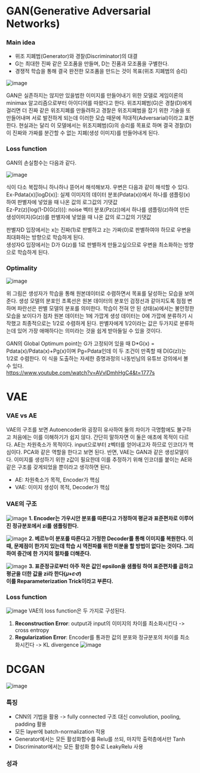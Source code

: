 # GAN(Generative Adversarial Networks)

### Main idea
- 위조 지폐범(Generator)와 경찰(Discriminator)의 대결
- G는 최대한 진짜 같은 모조품을 만들며, D는 진품과 모조품을 구별한다. 
- 경쟁적 학습을 통해 결국 완전한 모조품을 만드는 것이 목표(위조 지폐범의 승리)  

![image](https://user-images.githubusercontent.com/76815825/112716874-48582000-8f2c-11eb-994f-4a2a2319f10d.png)

GAN은 실존하지는 않지만 있을법한 이미지를 만들어내기 위한 모델로 게임이론의 minimax 알고리즘으로부터 아이디어를 따왔다고 한다. 위조지폐범(G)은 경찰(D)에게 걸리면 더 진짜 같은 위조지폐를 만들려하고 경찰은 위조지폐범을 잡기 위한 기술을 또 만들어내며 서로 발전하게 되는데 이러한 모습 때문에 적대적(Adversarial)이라고 표현한다. 현실과는 달리 이 모델에서는 위조지폐범(G)의 승리를 목표로 하며 결국 경찰(D)이 진짜와 가짜를 분간할 수 없는 지폐(생성 이미지)를 만들어내게 된다.
  
  
### Loss function
GAN의 손실함수는 다음과 같다.

![image](https://user-images.githubusercontent.com/76815825/112717394-b4885300-8f2f-11eb-8359-3a58892ef874.png)

  
식이 다소 복잡하니 하나하나 뜯어서 해석해보자. 우변은 다음과 같이 해석할 수 있다.  
Ex-Pdata(x)[logD(x)]: 실제 이미지의 데이터 분포(Pdata(x))에서 하나를 샘플링(x)하여 판별자에 넣었을 때 나온 값의 로그값의 기댓값  
Ez-Pz(z)[log(1-D(G(z)))]: noise 벡터 분포(Pz(z))에서 하나를 샘플링(z)하여 만든 생성이미지(G(z))를 판별자에 넣었을 때 나온 값의 로그값의 기댓값  

판별자D 입장에서는 x는 진짜(1)로 판별하고 z는 가짜(0)로 판별하여야 하므로 우변을 최대화하는 방향으로 학습하게 된다.  
생성자G 입장에서는 D가 G(z)를 1로 판별하게 만들고싶으므로 우변을 최소화하는 방향으로 학습하게 된다.  
  
  
### Optimality
![image](https://user-images.githubusercontent.com/76815825/112717896-db945400-8f32-11eb-8f9d-0c34105e763f.png)

위 그림은 생성자가 학습을 통해 원본데이터로 수렴하면서 목표를 달성하는 모습을 보여준다. 생성 모델의 분포인 초록선은 원본 데이터의 분포인 검정선과 같아지도록 점점 변하며 파란선은 판별 모델의 분포를 의미한다. 학습이 전혀 안 된 상태(a)에서는 불안정한 모습을 보이다가 점차 원본 데이터는 1에 가깝게 생성 데이터는 0에 가깝에 분류하기 시작했고 최종적으로는 1/2로 수렴하게 된다. 판별자에게 1/2이라는 값은 두가지로 분류하는데 있어 가장 애매하다는 의미라는 것을 쉽게 받아들일 수 있을 것이다.  

GAN의 Global Optimum point는 G가 고정되어 있을 때 D*G(x) = Pdata(x)/Pdata(x)+Pg(x)이며 Pg=Pdata인데 이 두 조건이 만족할 때 D(G(z))는 1/2로 수렴한다. 이 식을 도출하는 자세한 증명과정의 나동빈님의 유튜브 강의에서 볼 수 있다.  
<https://www.youtube.com/watch?v=AVvlDmhHgC4&t=1777s>


# VAE

### VAE vs AE
VAE의 구조를 보면 Autoencoder와 굉장히 유사하여 둘의 차이가 극명함에도 불구하고 처음에는 이를 이해하기가 쉽지 않다. 간단히 말하자면 이 둘은 애초에 목적이 다르다. AE는 차원축소가 목적이다. input으로부터 z벡터를 얻어내고자 하므로 인코더가 핵심이다. PCA와 같은 역할을 한다고 보면 된다. 반면, VAE는 GAN과 같은 생성모델이다. 이미지를 생성하기 위한 z값이 필요한데 이를 추정하기 위해 인코더를 붙이는 AE와 같은 구조를 갖게되었을 뿐이라고 생각하면 된다. 

- AE: 차원축소가 목적, Encoder가 핵심
- VAE: 이미지 생성이 목적, Decoder가 핵심

### VAE의 구조
![image](https://user-images.githubusercontent.com/76815825/112861671-fa8c1500-90ef-11eb-95bd-0e82275594d8.png)
**1. Encoder는 가우시안 분포를 따른다고 가정하여 평균과 표준편차로 이루어진 정규분포에서 zi를 샘플링한다.**

![image](https://user-images.githubusercontent.com/76815825/112861936-3b842980-90f0-11eb-90df-2469f293f18f.png)
**2. 베르누이 분포를 따른다고 가정한 Decoder를 통해 이미지를 복원한다. 이 때, 문제점이 한가지 있는데 학습 시 역전파를 위한 미분을 할 방법이 없다는 것이다. 그리하여 중간에 한 가지의 절차를 더해준다.**

![image](https://user-images.githubusercontent.com/76815825/112862249-87cf6980-90f0-11eb-8c53-0cc049860723.png)
**3. 표준정규로부터 아주 작은 값인 epsilon을 샘플링 하여 표준편차를 곱하고 평균을 더한 값을 zi라 한다(𝜇+𝜀∙𝜎)  
     이를 Reparameterization Trick이라고 부른다.**
     

### Loss function
![image](https://user-images.githubusercontent.com/76815825/112863861-3fb14680-90f2-11eb-943b-558d7a0f1335.png)
VAE의 loss function은 두 가지로 구성된다.
1) **Reconstruction Error**: output과 input의 이미지의 차이를 최소화시킨다 -> cross entropy
2) **Regularization Error**: Encoder를 통과한 값의 분포와 정규분포의 차이를 최소화시킨다 -> KL divergence
![image](https://user-images.githubusercontent.com/76815825/112864476-cf56f500-90f2-11eb-9acd-36f040fdd667.png)


# DCGAN
![image](https://user-images.githubusercontent.com/76815825/112864845-2fe63200-90f3-11eb-8c2a-cc6c4423afd5.png)

### 특징
- CNN의 기법을 활용 -> fully connected 구조 대신 convolution, pooling, padding 활용
- 모든 layer에 batch-normalization 적용
- Generator에서는 모든 활성화함수를 Relu를 쓰되, 마지막 출력층에서만 Tanh
- Discriminator에서는 모든 활성화 함수로 LeakyRelu 사용 

### 성과



